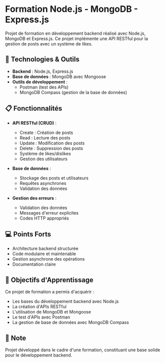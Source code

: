 # Formation Node.js - MongoDB - Express.js

Projet de formation en développement backend réalisé avec Node.js, MongoDB et Express.js. Ce projet implémente une API RESTful pour la gestion de posts avec un système de likes.

## 🚀 Technologies & Outils

- **Backend** : Node.js, Express.js
- **Base de données** : MongoDB avec Mongoose
- **Outils de développement** :
  - Postman (test des APIs)
  - MongoDB Compass (gestion de la base de données)

## 📋 Fonctionnalités

- **API RESTful (CRUD)** :

  - Create : Création de posts
  - Read : Lecture des posts
  - Update : Modification des posts
  - Delete : Suppression des posts
  - Système de likes/dislikes
  - Gestion des utilisateurs

- **Base de données** :

  - Stockage des posts et utilisateurs
  - Requêtes asynchrones
  - Validation des données

- **Gestion des erreurs** :
  - Validation des données
  - Messages d'erreur explicites
  - Codes HTTP appropriés

## 💻 Points Forts

- Architecture backend structurée
- Code modulaire et maintenable
- Gestion asynchrone des opérations
- Documentation claire

## 🎯 Objectifs d'Apprentissage

Ce projet de formation a permis d'acquérir :

- Les bases du développement backend avec Node.js
- La création d'APIs RESTful
- L'utilisation de MongoDB et Mongoose
- Le test d'APIs avec Postman
- La gestion de base de données avec MongoDB Compass

## 📝 Note

Projet développé dans le cadre d'une formation, constituant une base solide pour le développement backend.
